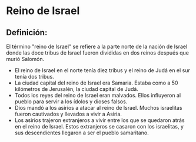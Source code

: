 # Reino de Israel

## Definición: 

El término "reino de Israel" se refiere a la parte norte de la nación de Israel donde las doce tribus de Israel fueron divididas en dos reinos después que murió Salomón.

* El reino de Israel en el norte tenía diez tribus y el reino de Judá en el sur tenía dos tribus.
* La ciudad capital del reino de Israel era Samaria.  Estaba como a 50 kilómetros de Jerusalén, la ciudad capital de Judá.
* Todos los reyes del reino de Israel eran malvados. Ellos influyeron al pueblo para servir a los ídolos y dioses falsos.
* Dios mandó a los asirios a atacar al reino de Israel.  Muchos israelitas fueron cautivados y llevados a vivir a Asiria.
* Los asirios trajeron extranjeros a vivir entre los que se quedaron atrás en el reino de Israel. Estos extranjeros se casaron con los israelitas, y sus descendientes llegaron a ser el pueblo samaritano.

